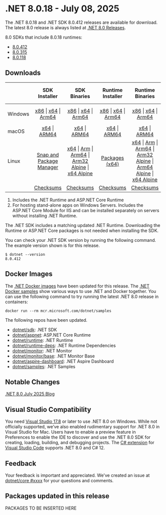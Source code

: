 # .NET 8.0.18 - July 08, 2025

The .NET 8.0.18 and .NET SDK 8.0.412 releases are available for download. The latest 8.0 release is always listed at [.NET 8.0 Releases](../README.md).

8.0 SDKs that include 8.0.18 runtimes:

* [8.0.412][8.0.412]
* [8.0.315][8.0.315]
* [8.0.118][8.0.118]

## Downloads

|           | SDK Installer                        | SDK Binaries                 | Runtime Installer                                        | Runtime Binaries                                 | ASP.NET Core Runtime           |Windows Desktop Runtime          |
| --------- | :------------------------------------------:     | :----------------------:                 | :---------------------------:                            | :-------------------------:                      | :-----------------:            | :-----------------:            |
| Windows   | [x86][dotnet-sdk-win-x86.exe] \| [x64][dotnet-sdk-win-x64.exe] \| [Arm64][dotnet-sdk-win-arm64.exe] | [x86][dotnet-sdk-win-x86.zip] \| [x64][dotnet-sdk-win-x64.zip] \|  [Arm64][dotnet-sdk-win-arm64.zip] | [x86][dotnet-runtime-win-x86.exe] \| [x64][dotnet-runtime-win-x64.exe] \| [Arm64][dotnet-runtime-win-arm64.exe] | [x86][dotnet-runtime-win-x86.zip] \| [x64][dotnet-runtime-win-x64.zip] \| [Arm64][dotnet-runtime-win-arm64.zip] | [x86][aspnetcore-runtime-win-x86.exe] \| [x64][aspnetcore-runtime-win-x64.exe] \| [Hosting Bundle][dotnet-hosting-win.exe] | [x86][windowsdesktop-runtime-win-x86.exe] \| [x64][windowsdesktop-runtime-win-x64.exe] \| [Arm64][windowsdesktop-runtime-win-arm64.exe] |
| macOS     | [x64][dotnet-sdk-osx-x64.pkg] \| [ARM64][dotnet-sdk-osx-arm64.pkg] | [x64][dotnet-sdk-osx-x64.tar.gz] \| [ARM64][dotnet-sdk-osx-arm64.tar.gz]  | [x64][dotnet-runtime-osx-x64.pkg] \| [ARM64][dotnet-runtime-osx-arm64.pkg] | [x64][dotnet-runtime-osx-x64.tar.gz] \| [ARM64][dotnet-runtime-osx-arm64.tar.gz]| [x64][aspnetcore-runtime-osx-x64.tar.gz] \| [ARM64][aspnetcore-runtime-osx-arm64.tar.gz] | - |
| Linux     |  [Snap and Package Manager](../install-linux.md)  | [x64][dotnet-sdk-linux-x64.tar.gz] \| [Arm][dotnet-sdk-linux-arm.tar.gz]  \| [Arm64][dotnet-sdk-linux-arm64.tar.gz] \| [Arm32 Alpine][dotnet-sdk-linux-musl-arm.tar.gz]  \| [x64 Alpine][dotnet-sdk-linux-musl-x64.tar.gz] | [Packages (x64)][linux-packages] | [x64][dotnet-runtime-linux-x64.tar.gz] \| [Arm][dotnet-runtime-linux-arm.tar.gz] \| [Arm64][dotnet-runtime-linux-arm64.tar.gz] \| [Arm32 Alpine][dotnet-runtime-linux-musl-arm.tar.gz] \| [Arm64 Alpine][dotnet-runtime-linux-musl-arm64.tar.gz] \| [x64 Alpine][dotnet-runtime-linux-musl-x64.tar.gz]  | [x64][aspnetcore-runtime-linux-x64.tar.gz]  \| [Arm][aspnetcore-runtime-linux-arm.tar.gz] \| [Arm64][aspnetcore-runtime-linux-arm64.tar.gz] \| [x64 Alpine][aspnetcore-runtime-linux-musl-x64.tar.gz] | - |
|  | [Checksums][checksums-sdk]                             | [Checksums][checksums-sdk]                                      | [Checksums][checksums-runtime]                             | [Checksums][checksums-runtime]  | [Checksums][checksums-runtime]  | [Checksums][checksums-runtime] |

1. Includes the .NET Runtime and ASP.NET Core Runtime
2. For hosting stand-alone apps on Windows Servers. Includes the ASP.NET Core Module for IIS and can be installed separately on servers without installing .NET Runtime.

The .NET SDK includes a matching updated .NET Runtime. Downloading the Runtime or ASP.NET Core packages is not needed when installing the SDK.

You can check your .NET SDK version by running the following command. The example version shown is for this release.

```console
$ dotnet --version
8.0.412
```

## Docker Images

The [.NET Docker images](https://hub.docker.com/_/microsoft-dotnet) have been updated for this release. The [.NET Docker samples](https://github.com/dotnet/dotnet-docker/blob/main/samples/README.md) show various ways to use .NET and Docker together. You can use the following command to try running the latest .NET 8.0 release in containers:

```console
docker run --rm mcr.microsoft.com/dotnet/samples
```

The following repos have been updated.

* [dotnet/sdk](https://github.com/dotnet/dotnet-docker/blob/main/README.sdk.md): .NET SDK
* [dotnet/aspnet](https://github.com/dotnet/dotnet-docker/blob/main/README.aspnet.md): ASP.NET Core Runtime
* [dotnet/runtime](https://github.com/dotnet/dotnet-docker/blob/main/README.runtime.md): .NET Runtime
* [dotnet/runtime-deps](https://github.com/dotnet/dotnet-docker/blob/main/README.runtime.md): .NET Runtime Dependencies
* [dotnet/monitor](https://github.com/dotnet/dotnet-docker/blob/main/README.monitor.md): .NET Monitor
* [dotnet/monitor/base](https://github.com/dotnet/dotnet-docker/blob/main/README.monitor-base.md): .NET Monitor Base
* [dotnet/aspire-dashboard](https://github.com/dotnet/dotnet-docker/blob/main/README.aspire-dashboard.md): .NET Aspire Dashboard
* [dotnet/samples](https://github.com/dotnet/dotnet-docker/blob/main/README.samples.md): .NET Samples

## Notable Changes

 [.NET 8.0 July 2025 Blog][dotnet-blog]

 

## Visual Studio Compatibility

You need [Visual Studio 17.8](https://visualstudio.microsoft.com) or later to use .NET 8.0 on Windows. While not officially supported, we’ve also enabled rudimentary support for .NET 8.0 in Visual Studio for Mac. Users have to enable a preview feature in Preferences to enable the IDE to discover and use the .NET 8.0 SDK for creating, loading, building, and debugging projects. The [C# extension](https://code.visualstudio.com/docs/languages/dotnet) for [Visual Studio Code](https://code.visualstudio.com/) supports .NET 8.0 and C# 12.

## Feedback

Your feedback is important and appreciated. We've created an issue at [dotnet/core #xxxx](https://github.com/dotnet/core/issues/xxxx) for your questions and comments.

[8.0.412]: 8.0.18.md
[8.0.315]: 8.0.315.md
[8.0.118]: 8.0.118.md

[checksums-runtime]: https://builds.dotnet.microsoft.com/dotnet/checksums/8.0.18-sha.txt
[checksums-sdk]: https://builds.dotnet.microsoft.com/dotnet/checksums/8.0.18-sha.txt

[dotnet-blog]: https://devblogs.microsoft.com/dotnet/dotnet-and-dotnet-framework-july-2025-servicing-updates/

[linux-packages]: ../install-linux.md

## Packages updated in this release

PACKAGES TO BE INSERTED HERE

[//]: # ( Runtime 8.0.18)
[dotnet-runtime-linux-arm.tar.gz]: https://builds.dotnet.microsoft.com/dotnet/Runtime/8.0.18/dotnet-runtime-8.0.18-linux-arm.tar.gz
[dotnet-runtime-linux-arm64.tar.gz]: https://builds.dotnet.microsoft.com/dotnet/Runtime/8.0.18/dotnet-runtime-8.0.18-linux-arm64.tar.gz
[dotnet-runtime-linux-musl-arm.tar.gz]: https://builds.dotnet.microsoft.com/dotnet/Runtime/8.0.18/dotnet-runtime-8.0.18-linux-musl-arm.tar.gz
[dotnet-runtime-linux-musl-arm64.tar.gz]: https://builds.dotnet.microsoft.com/dotnet/Runtime/8.0.18/dotnet-runtime-8.0.18-linux-musl-arm64.tar.gz
[dotnet-runtime-linux-musl-x64.tar.gz]: https://builds.dotnet.microsoft.com/dotnet/Runtime/8.0.18/dotnet-runtime-8.0.18-linux-musl-x64.tar.gz
[dotnet-runtime-linux-x64.tar.gz]: https://builds.dotnet.microsoft.com/dotnet/Runtime/8.0.18/dotnet-runtime-8.0.18-linux-x64.tar.gz
[dotnet-runtime-osx-arm64.pkg]: https://builds.dotnet.microsoft.com/dotnet/Runtime/8.0.18/dotnet-runtime-8.0.18-osx-arm64.pkg
[dotnet-runtime-osx-arm64.tar.gz]: https://builds.dotnet.microsoft.com/dotnet/Runtime/8.0.18/dotnet-runtime-8.0.18-osx-arm64.tar.gz
[dotnet-runtime-osx-x64.pkg]: https://builds.dotnet.microsoft.com/dotnet/Runtime/8.0.18/dotnet-runtime-8.0.18-osx-x64.pkg
[dotnet-runtime-osx-x64.tar.gz]: https://builds.dotnet.microsoft.com/dotnet/Runtime/8.0.18/dotnet-runtime-8.0.18-osx-x64.tar.gz
[dotnet-runtime-win-arm64.exe]: https://builds.dotnet.microsoft.com/dotnet/Runtime/8.0.18/dotnet-runtime-8.0.18-win-arm64.exe
[dotnet-runtime-win-arm64.zip]: https://builds.dotnet.microsoft.com/dotnet/Runtime/8.0.18/dotnet-runtime-8.0.18-win-arm64.zip
[dotnet-runtime-win-x64.exe]: https://builds.dotnet.microsoft.com/dotnet/Runtime/8.0.18/dotnet-runtime-8.0.18-win-x64.exe
[dotnet-runtime-win-x64.zip]: https://builds.dotnet.microsoft.com/dotnet/Runtime/8.0.18/dotnet-runtime-8.0.18-win-x64.zip
[dotnet-runtime-win-x86.exe]: https://builds.dotnet.microsoft.com/dotnet/Runtime/8.0.18/dotnet-runtime-8.0.18-win-x86.exe
[dotnet-runtime-win-x86.zip]: https://builds.dotnet.microsoft.com/dotnet/Runtime/8.0.18/dotnet-runtime-8.0.18-win-x86.zip

[//]: # ( WindowsDesktop 8.0.18)
[windowsdesktop-runtime-win-arm64.exe]: https://builds.dotnet.microsoft.com/dotnet/WindowsDesktop/8.0.18/windowsdesktop-runtime-8.0.18-win-arm64.exe
[windowsdesktop-runtime-win-x64.exe]: https://builds.dotnet.microsoft.com/dotnet/WindowsDesktop/8.0.18/windowsdesktop-runtime-8.0.18-win-x64.exe
[windowsdesktop-runtime-win-x86.exe]: https://builds.dotnet.microsoft.com/dotnet/WindowsDesktop/8.0.18/windowsdesktop-runtime-8.0.18-win-x86.exe

[//]: # ( ASP 8.0.18)
[aspnetcore-runtime-linux-arm.tar.gz]: https://builds.dotnet.microsoft.com/dotnet/aspnetcore/Runtime/8.0.18/aspnetcore-runtime-8.0.18-linux-arm.tar.gz
[aspnetcore-runtime-linux-arm64.tar.gz]: https://builds.dotnet.microsoft.com/dotnet/aspnetcore/Runtime/8.0.18/aspnetcore-runtime-8.0.18-linux-arm64.tar.gz
[aspnetcore-runtime-linux-musl-x64.tar.gz]: https://builds.dotnet.microsoft.com/dotnet/aspnetcore/Runtime/8.0.18/aspnetcore-runtime-8.0.18-linux-musl-x64.tar.gz
[aspnetcore-runtime-linux-x64.tar.gz]: https://builds.dotnet.microsoft.com/dotnet/aspnetcore/Runtime/8.0.18/aspnetcore-runtime-8.0.18-linux-x64.tar.gz
[aspnetcore-runtime-osx-arm64.tar.gz]: https://builds.dotnet.microsoft.com/dotnet/aspnetcore/Runtime/8.0.18/aspnetcore-runtime-8.0.18-osx-arm64.tar.gz
[aspnetcore-runtime-osx-x64.tar.gz]: https://builds.dotnet.microsoft.com/dotnet/aspnetcore/Runtime/8.0.18/aspnetcore-runtime-8.0.18-osx-x64.tar.gz
[aspnetcore-runtime-win-x64.exe]: https://builds.dotnet.microsoft.com/dotnet/aspnetcore/Runtime/8.0.18/aspnetcore-runtime-8.0.18-win-x64.exe
[aspnetcore-runtime-win-x86.exe]: https://builds.dotnet.microsoft.com/dotnet/aspnetcore/Runtime/8.0.18/aspnetcore-runtime-8.0.18-win-x86.exe
[dotnet-hosting-win.exe]: https://builds.dotnet.microsoft.com/dotnet/aspnetcore/Runtime/8.0.18/dotnet-hosting-8.0.18-win.exe

[//]: # ( SDK 8.0.412)
[dotnet-sdk-linux-arm.tar.gz]: https://builds.dotnet.microsoft.com/dotnet/Sdk/8.0.412/dotnet-sdk-8.0.412-linux-arm.tar.gz
[dotnet-sdk-linux-arm64.tar.gz]: https://builds.dotnet.microsoft.com/dotnet/Sdk/8.0.412/dotnet-sdk-8.0.412-linux-arm64.tar.gz
[dotnet-sdk-linux-musl-arm.tar.gz]: https://builds.dotnet.microsoft.com/dotnet/Sdk/8.0.412/dotnet-sdk-8.0.412-linux-musl-arm.tar.gz
[dotnet-sdk-linux-musl-x64.tar.gz]: https://builds.dotnet.microsoft.com/dotnet/Sdk/8.0.412/dotnet-sdk-8.0.412-linux-musl-x64.tar.gz
[dotnet-sdk-linux-x64.tar.gz]: https://builds.dotnet.microsoft.com/dotnet/Sdk/8.0.412/dotnet-sdk-8.0.412-linux-x64.tar.gz
[dotnet-sdk-osx-arm64.pkg]: https://builds.dotnet.microsoft.com/dotnet/Sdk/8.0.412/dotnet-sdk-8.0.412-osx-arm64.pkg
[dotnet-sdk-osx-arm64.tar.gz]: https://builds.dotnet.microsoft.com/dotnet/Sdk/8.0.412/dotnet-sdk-8.0.412-osx-arm64.tar.gz
[dotnet-sdk-osx-x64.pkg]: https://builds.dotnet.microsoft.com/dotnet/Sdk/8.0.412/dotnet-sdk-8.0.412-osx-x64.pkg
[dotnet-sdk-osx-x64.tar.gz]: https://builds.dotnet.microsoft.com/dotnet/Sdk/8.0.412/dotnet-sdk-8.0.412-osx-x64.tar.gz
[dotnet-sdk-win-arm64.exe]: https://builds.dotnet.microsoft.com/dotnet/Sdk/8.0.412/dotnet-sdk-8.0.412-win-arm64.exe
[dotnet-sdk-win-arm64.zip]: https://builds.dotnet.microsoft.com/dotnet/Sdk/8.0.412/dotnet-sdk-8.0.412-win-arm64.zip
[dotnet-sdk-win-x64.exe]: https://builds.dotnet.microsoft.com/dotnet/Sdk/8.0.412/dotnet-sdk-8.0.412-win-x64.exe
[dotnet-sdk-win-x64.zip]: https://builds.dotnet.microsoft.com/dotnet/Sdk/8.0.412/dotnet-sdk-8.0.412-win-x64.zip
[dotnet-sdk-win-x86.exe]: https://builds.dotnet.microsoft.com/dotnet/Sdk/8.0.412/dotnet-sdk-8.0.412-win-x86.exe
[dotnet-sdk-win-x86.zip]: https://builds.dotnet.microsoft.com/dotnet/Sdk/8.0.412/dotnet-sdk-8.0.412-win-x86.zip
